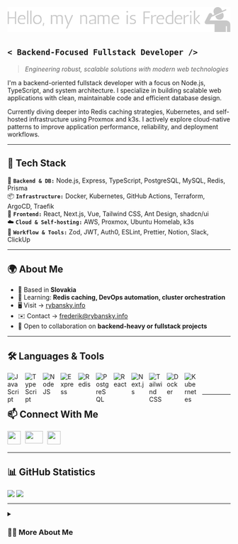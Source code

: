 [![Header](https://github.com/frdrk00/frdrk00/blob/main/hello-my-name-is-frederik-low-resolution-logo-color-on-transparent-background.png?raw=true "Header")](https://github.com/frdrk00)

## `< Backend-Focused Fullstack Developer />`
> *Engineering robust, scalable solutions with modern web technologies*

I'm a backend-oriented fullstack developer with a focus on Node.js, TypeScript, and system architecture. I specialize in building scalable web applications with clean, maintainable code and efficient database design.

Currently diving deeper into Redis caching strategies, Kubernetes, and self-hosted infrastructure using Proxmox and k3s. I actively explore cloud-native patterns to improve application performance, reliability, and deployment workflows.

---

## 🔧 Tech Stack

🚀 **`Backend & DB:`** Node.js, Express, TypeScript, PostgreSQL, MySQL, Redis, Prisma  
📦 **`Infrastructure:`** Docker, Kubernetes, GitHub Actions, Terraform, ArgoCD, Traefik  
🎨 **`Frontend:`** React, Next.js, Vue, Tailwind CSS, Ant Design, shadcn/ui  
☁️ **`Cloud & Self-hosting:`** AWS, Proxmox, Ubuntu Homelab, k3s  
📢 **`Workflow & Tools:`** Zod, JWT, Auth0, ESLint, Prettier, Notion, Slack, ClickUp

---

## 🌍 About Me

- 📍 Based in **Slovakia**  
- 🧠 Learning: **Redis caching, DevOps automation, cluster orchestration**
- 🖥️ Visit → [rybansky.info](http://rybansky.info/)
- ✉️ Contact → [frederik@rybansky.info](mailto:frederik@rybansky.info)
- 🤝 Open to collaboration on **backend-heavy or fullstack projects**

---

## 🛠 Languages & Tools

<img align="left" alt="JavaScript" width="30" style="padding-right:10px;" src="https://cdn.jsdelivr.net/gh/devicons/devicon/icons/javascript/javascript-plain.svg" />
<img align="left" alt="TypeScript" width="30" style="padding-right:10px;" src="https://cdn.jsdelivr.net/gh/devicons/devicon/icons/typescript/typescript-original.svg" />
<img align="left" alt="NodeJS" width="30" style="padding-right:10px;" src="https://cdn.jsdelivr.net/gh/devicons/devicon/icons/nodejs/nodejs-original.svg" />
<img align="left" alt="Express" width="30" style="padding-right:10px;" src="https://raw.githubusercontent.com/danielcranney/readme-generator/main/public/icons/skills/express-colored.svg" />
<img align="left" alt="Redis" width="30" style="padding-right:10px;" src="https://cdn.jsdelivr.net/gh/devicons/devicon/icons/redis/redis-original.svg" />
<img align="left" alt="PostgreSQL" width="30" style="padding-right:10px;" src="https://cdn.jsdelivr.net/gh/devicons/devicon/icons/postgresql/postgresql-original.svg" />
<img align="left" alt="React" width="30" style="padding-right:10px;" src="https://cdn.jsdelivr.net/gh/devicons/devicon/icons/react/react-original.svg" />
<img align="left" alt="Next.js" width="30" style="padding-right:10px;" src="https://raw.githubusercontent.com/danielcranney/readme-generator/main/public/icons/skills/nextjs-colored.svg" />
<img align="left" alt="Tailwind CSS" width="30" style="padding-right:10px;" src="https://raw.githubusercontent.com/danielcranney/readme-generator/main/public/icons/skills/tailwindcss-colored.svg" />
<img align="left" alt="Docker" width="30" style="padding-right:10px;" src="https://cdn.jsdelivr.net/gh/devicons/devicon/icons/docker/docker-original.svg" />
<img align="left" alt="Kubernetes" width="30" style="padding-right:10px;" src="https://cdn.jsdelivr.net/gh/devicons/devicon/icons/kubernetes/kubernetes-plain.svg" />
<br /><br />

---

## 📫 Connect With Me

<a href="https://www.linkedin.com/in/frederik-rbnsk" target="_blank" rel="noreferrer">
  <img align="left" src="https://raw.githubusercontent.com/danielcranney/readme-generator/main/public/icons/socials/linkedin.svg" width="30" height="30" style="padding-right:10px;" />
</a>
<a href="mailto:frederik@rybansky.info" target="_blank" rel="noreferrer">
  <img align="left" src="https://upload.wikimedia.org/wikipedia/commons/thumb/7/7e/Gmail_icon_%282020%29.svg/512px-Gmail_icon_%282020%29.svg.png?20221017173631" width="40" height="28" style="padding-right:10px;" />
</a>
<a href="https://www.github.com/frdrk00" target="_blank" rel="noreferrer">
  <img align="left" src="https://raw.githubusercontent.com/danielcranney/readme-generator/main/public/icons/socials/github.svg" width="30" height="30" />
</a>
<br /><br />

---

## 📊 GitHub Statistics

<img height=200 align="center" src="https://github-readme-stats.vercel.app/api?username=frdrk00&theme=material-palenight&show_icons=true&hide_border=true&count_private=true" />
<img height=200 align="center" src="https://github-readme-stats.vercel.app/api/top-langs/?username=frdrk00&theme=material-palenight&show_icons=true&hide_border=true&layout=compact" />

---

<details>
<summary><h3>👨‍💻 More About Me</h3></summary>

I'm a 29-year-old developer based in Slovakia with a passion for backend engineering, distributed systems, and self-hosted infrastructure. I enjoy solving complex problems and continuously improving my workflow through automation, observability, and DevOps best practices.

Outside of work, I explore homelab projects using Proxmox, k3s, Traefik, and container orchestration. I believe in building practical, real-world applications that scale well and are easy to maintain. I value clear communication, autonomy, and sharing knowledge within the tech community.

</details>
